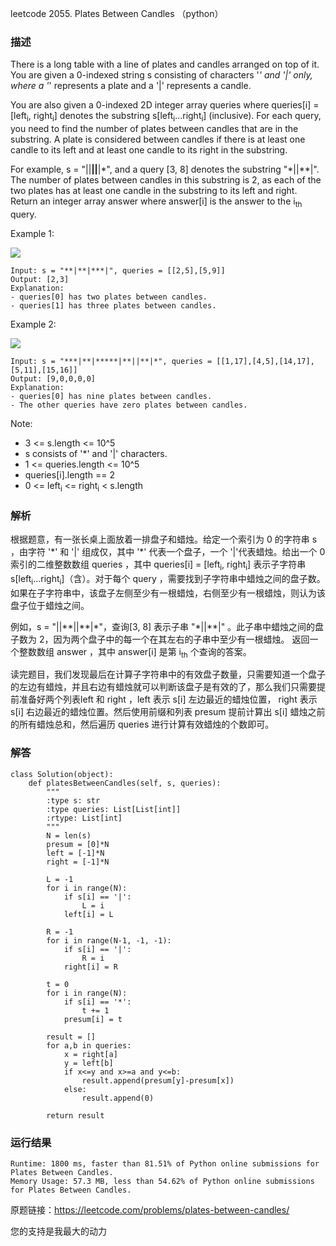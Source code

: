 leetcode 2055. Plates Between Candles （python）

### 描述

There is a long table with a line of plates and candles arranged on top of it. You are given a 0-indexed string s consisting of characters '*' and '|' only, where a '*' represents a plate and a '|' represents a candle.

You are also given a 0-indexed 2D integer array queries where queries[i] = [left<sub>i</sub>, right<sub>i</sub>] denotes the substring s\[left<sub>i</sub>...right<sub>i</sub>] (inclusive). For each query, you need to find the number of plates between candles that are in the substring. A plate is considered between candles if there is at least one candle to its left and at least one candle to its right in the substring.

For example, s = "||**||**|\*", and a query [3, 8] denotes the substring "\*||**|". The number of plates between candles in this substring is 2, as each of the two plates has at least one candle in the substring to its left and right.
Return an integer array answer where answer[i] is the answer to the i<sub>th</sub> query.



Example 1:

![](https://assets.leetcode.com/uploads/2021/10/04/ex-1.png)

	Input: s = "**|**|***|", queries = [[2,5],[5,9]]
	Output: [2,3]
	Explanation:
	- queries[0] has two plates between candles.
	- queries[1] has three plates between candles.

	
Example 2:

![](https://assets.leetcode.com/uploads/2021/10/04/ex-2.png)

	Input: s = "***|**|*****|**||**|*", queries = [[1,17],[4,5],[14,17],[5,11],[15,16]]
	Output: [9,0,0,0,0]
	Explanation:
	- queries[0] has nine plates between candles.
	- The other queries have zero plates between candles.



Note:

	
* 3 <= s.length <= 10^5
* s consists of '*' and '|' characters.
* 1 <= queries.length <= 10^5
* queries[i].length == 2
* 0 <= left<sub>i</sub> <= right<sub>i</sub> < s.length

### 解析

根据题意，有一张长桌上面放着一排盘子和蜡烛。给定一个索引为 0 的字符串 s ，由字符 '\*' 和 '|' 组成仅，其中 '*' 代表一个盘子，一个 '|'代表蜡烛。给出一个 0 索引的二维整数数组 queries ，其中  queries[i] = [left<sub>i</sub>, right<sub>i</sub>] 表示子字符串 s[left<sub>i</sub>...right<sub>i</sub>]（含）。对于每个 query ，需要找到子字符串中蜡烛之间的盘子数。如果在子字符串中，该盘子左侧至少有一根蜡烛，右侧至少有一根蜡烛，则认为该盘子位于蜡烛之间。

例如，s = "||\*\*||\*\*|\*"，查询[3, 8] 表示子串 "\*||\*\*|" 。此子串中蜡烛之间的盘子数为 2，因为两个盘子中的每一个在其左右的子串中至少有一根蜡烛。
返回一个整数数组 answer ，其中 answer[i] 是第 i<sub>th</sub> 个查询的答案。

读完题目，我们发现最后在计算子字符串中的有效盘子数量，只需要知道一个盘子的左边有蜡烛，并且右边有蜡烛就可以判断该盘子是有效的了，那么我们只需要提前准备好两个列表left 和 right ，left 表示 s[i] 左边最近的蜡烛位置， right 表示  s[i]  右边最近的蜡烛位置。然后使用前缀和列表 presum 提前计算出  s[i]  蜡烛之前的所有蜡烛总和，然后遍历 queries 进行计算有效蜡烛的个数即可。

### 解答
				
	
	class Solution(object):
	    def platesBetweenCandles(self, s, queries):
	        """
	        :type s: str
	        :type queries: List[List[int]]
	        :rtype: List[int]
	        """
	        N = len(s)
	        presum = [0]*N
	        left = [-1]*N
	        right = [-1]*N
	        
	        L = -1
	        for i in range(N):
	            if s[i] == '|':
	                L = i
	            left[i] = L
	            
	        R = -1
	        for i in range(N-1, -1, -1):
	            if s[i] == '|':
	                R = i
	            right[i] = R
	            
	        t = 0    
	        for i in range(N):
	            if s[i] == '*':
	                t += 1
	            presum[i] = t
	        
	        result = []
	        for a,b in queries:
	            x = right[a]
	            y = left[b]
	            if x<=y and x>=a and y<=b:
	                result.append(presum[y]-presum[x])
	            else:
	                result.append(0)
	                
	        return result
	                
	         
	                
            	      
			
### 运行结果
	
	Runtime: 1800 ms, faster than 81.51% of Python online submissions for Plates Between Candles.
	Memory Usage: 57.3 MB, less than 54.62% of Python online submissions for Plates Between Candles.


原题链接：https://leetcode.com/problems/plates-between-candles/



您的支持是我最大的动力
